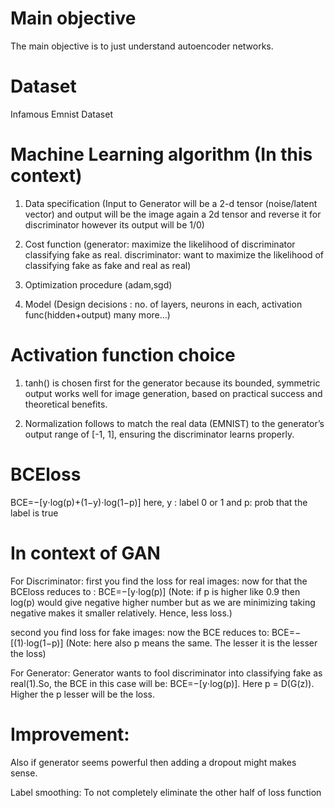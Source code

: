 # Main objective

The main objective is to just understand autoencoder networks. 


# Dataset
Infamous Emnist Dataset

# Machine Learning algorithm (In this context)

1) Data specification (Input to Generator will be a 2-d tensor (noise/latent vector) and output will be the image again a 2d tensor and reverse it for discriminator however its output will be 1/0)

2) Cost function (generator: maximize the likelihood of discriminator classifying fake as real. discriminator: want to maximize the likelihood of classifying fake as fake and real as real)

3) Optimization procedure (adam,sgd)

4) Model (Design decisions : no. of layers, neurons in each, activation func(hidden+output) many more...)

# Activation function choice
1) tanh() is chosen first for the generator because its bounded, symmetric output works well for image generation, based on practical success and theoretical benefits.

2) Normalization follows to match the real data (EMNIST) to the generator’s output range of [-1, 1], ensuring the discriminator learns properly.

# BCEloss
BCE=−[y⋅log⁡(p)+(1−y)⋅log⁡(1−p)] here, y : label 0 or 1 and p: prob that the label is true

# In context of GAN
For Discriminator: first you find the loss for real images: now for that the BCEloss reduces to : BCE=−[y⋅log⁡(p)] (Note: if p is higher like 0.9 then log(p) would give negative higher number but as we are minimizing taking negative makes it smaller relatively. Hence, less loss.)

second you find loss for fake images: now the BCE reduces to: BCE=−[(1)⋅log⁡(1−p)] (Note: here also p means the same. The lesser it is the lesser the loss)

For Generator: Generator wants to fool discriminator into classifying fake as real(1).So, the BCE in this case will be: BCE=−[y⋅log⁡(p)]. Here p = D(G(z)). Higher the p lesser will be the loss.

# Improvement:

Also if generator seems powerful then adding a dropout might makes sense.

Label smoothing: To not completely eliminate the other half of loss function


